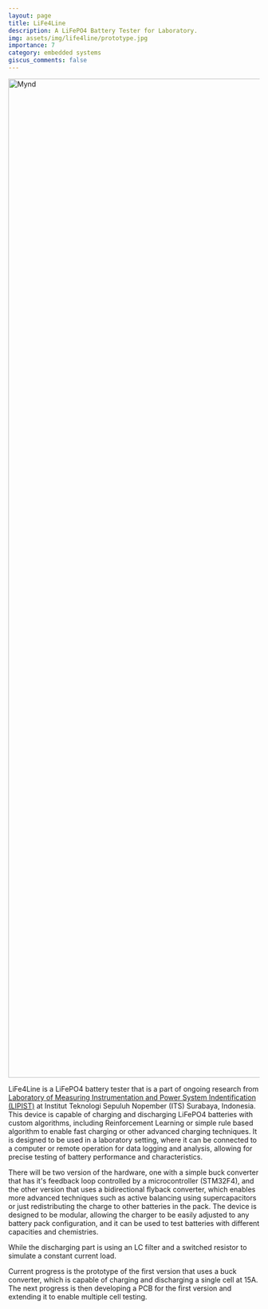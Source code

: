 ```yaml
---
layout: page
title: LiFe4Line
description: A LiFePO4 Battery Tester for Laboratory.
img: assets/img/life4line/prototype.jpg
importance: 7
category: embedded systems
giscus_comments: false
---
```


<div class="text-center">
    <img src="{{ 'assets/img/life4line/prototype.jpg' | relative_url }}" alt="Mynd" class="img-fluid" style="height: 50vh; object-fit: contain;">
</div>

LiFe4Line is a LiFePO4 battery tester that is a part of ongoing research from <a href="https://lipist.ee.its.ac.id/about_us.html" target="_blank">Laboratory of Measuring Instrumentation and Power System Indentification (LIPIST)</a> at Institut Teknologi Sepuluh Nopember (ITS) Surabaya, Indonesia. This device is capable of charging and discharging LiFePO4 batteries with custom algorithms, including Reinforcement Learning or simple rule based algorithm to enable fast charging or other advanced charging techniques. It is designed to be used in a laboratory setting, where it can be connected to a computer or remote operation for data logging and analysis, allowing for precise testing of battery performance and characteristics.

There will be two version of the hardware, one with a simple buck converter that has it's feedback loop controlled by a microcontroller (STM32F4), and the other version that uses a bidirectional flyback converter, which enables more advanced techniques such as active balancing using supercapacitors or just redistributing the charge to other batteries in the pack. The device is designed to be modular, allowing the charger to be easily adjusted to any battery pack configuration, and it can be used to test batteries with different capacities and chemistries. 

While the discharging part is using an LC filter and a switched resistor to simulate a constant current load.

Current progress is the prototype of the first version that uses a buck converter, which is capable of charging and discharging a single cell at 15A. The next progress is then developing a PCB for the first version and extending it to enable multiple cell testing.